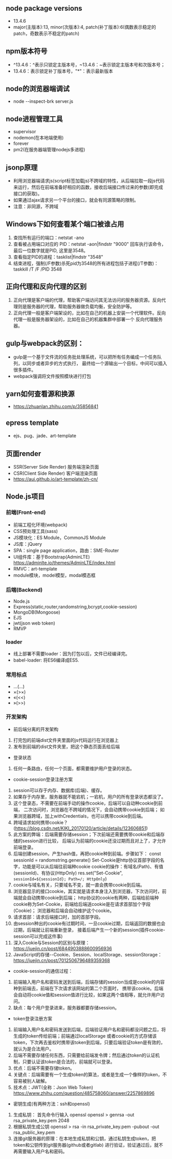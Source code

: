 ## node package versions
- 13.4.6
- major(主版本):13, minor(次版本):4, patch(补丁版本):6(偶数表示稳定的patch，奇数表示不稳定的patch)

## npm版本符号
- ^13.4.6：^表示只锁定主版本号，~13.4.6：~表示锁定主版本号和次版本号；
- 13.4.6：表示锁定补丁版本号，"*"：表示最新版本

## node的浏览器端调试
- node --inspect-brk server.js

## node进程管理工具
- supervisor
- nodemon(在本地端使用)
- forever
- pm2(在服务器端管理nodejs多进程)

## jsonp原理
- 利用浏览器端请求js(script标签加载js)不跨域的特性，从后端拉取一段js代码来运行，然后在前端准备好相应的函数，接收后端接口传过来的参数(即完成接口的获取)。
- 如果通过ajax请求另一个平台的接口，就会有同源策略的限制。
- 注意：非同源，不跨域

## Windows下如何查看某个端口被谁占用
1. 查找所有运行的端口：netstat -ano
2. 查看被占用端口对应的 PID：netstat -aon|findstr "9000"
   回车执行该命令，最后一位数字就是PID, 这里是3548。
3. 查看指定PID的进程：tasklist|findstr "3548"
4. 结束进程，强制(/F参数)杀死pid为3548的所有进程包括子进程(/T参数)：taskkill /T /F /PID 3548

## 正向代理和反向代理的区别
1. 正向代理是客户端的代理，帮助客户端访问其无法访问的服务器资源。反向代理则是服务器的代理，帮助服务器做负载均衡，安全防护等。
2. 正向代理一般是客户端架设的，比如在自己的机器上安装一个代理软件。反向代理一般是服务器架设的，比如在自己的机器集群中部署一个 反向代理服务器。

## gulp与webpack的区别：
- gulp是一个基于文件流的任务批处理系统，可以把所有任务编成一个任务队列，以同步或者异步的方式执行，
  最终给一个源输出一个目标，中间可以插入很多插件。
- webpack强调将文件按照模块进行打包

## yarn如何查看源和换源
- https://zhuanlan.zhihu.com/p/35856841

## epress template
- ejs、pug、jade、art-template

## 页面render
- SSR(Server Side Render) 服务端渲染页面
- CSR(Client Side Render) 客户端渲染页面
- https://aui.github.io/art-template/zh-cn/

## Node.js项目
### 前端(Front-end)
- 前端工程化环境(webpack)
- CSS预处理工具(sass)
- JS模块化：ES Module，CommonJS Module
- JS库：jQuery
- SPA：single page application，路由：SME-Router
- UI组件库：基于Bootstrap(AdminLTE) https://adminlte.io/themes/AdminLTE/index.html
- RMVC：art-template
- module模块，model模型，modal模态框

### 后端(Backend)
- Node.js
- Express(static,router,randomstring,bcrypt,cookie-session)
- MongoDB(Mongoose)
- EJS
- jwt(json web token)
- RMVP

### loader
- 线上部署不需要loader：因为打包以后，文件已经编译完。
- babel-loader: 将ES6编译成ES5.

### 常用标点
- &hellip;(...)
- &times;(>×)
- &laquo;(<<)
- &raquo;(>>)

### 开发架构
- 前后端分离的开发架构
1. 打完包的前端dist文件夹里面的js代码运行在浏览器上
2. 发布到前端的dist文件夹里，把这个静态页面丢给后端

- 登录状态
1. 任何一条路由，任何一个页面，都需要维护用户登录的状态。

- cookie-session登录注册方案
1. session可以存于内存、数据库(后端)、缓存。
2. 如果存于内存里，服务器就不能宕机；一宕机，用户的所有登录状态都没了。
3. 这个登录态，不需要在前端手动的操作cookie，后端可以自动种cookie到前端，
  二次访问时，浏览器在不跨域的情况下，会自动携带cookie到后端；
  如果浏览器跨域，加上withCredentials，也可以携带cookie到后端。
4. 跨域请求如何携带cookie？(https://blog.csdn.net/KIKI_20170120/article/details/123606851)
5. 此方案的弊端：后端需要存储session；下次前端还需要携带cookie和后端存储的session进行比较，
  后端认为前端的cookie还没过期而且对上了，才允许前端登录。
6. 后端创建session，产生hash值，再把cookie种到前端。步骤如下：
  const sessionId = randomstring.generate()
	Set-Cookie是http协议首部字段的名字，功能是可以从后端往前端种cookie
	cookie的操作：有域名(Path)、有值(sessionId)、有协议(HttpOnly)
	res.set("Set-Cookie", `sessionId=${sessionId}; Path=/; HttpOnly`)
7. cookie与域名有关，只要域名不变，就一直会携带cookie到后端。
8. 浏览器显示的接口cookie，其实就是请求本身注入到浏览器，下次访问时，前端就会自动携带cookie到后端；
  http协议的cookie有两种，后端给前端种cookie称为Set-Cookie，前端给后端送cookie是在请求首部加个字段(Cookie)；
  浏览器和后端会自动维护这个cookie。
9. 请求首部：请求后端接口时，加的首部字段。
10. 由session种出的cookie有过期时间，一旦cookie过期，后端返回的数据也会过期，后端就让前端重新登录，
  接着后端产生一个新的session(插件cookie-session可以完成这件事)
11. 深入Cookie与Session的区别与原理：https://juejin.cn/post/6844903888600956936
12. JavaScript的存储--Cookie、Session、localStorage、sessionStorage：
  https://juejin.cn/post/7012506796489359368

- cookie-session的通信过程：
1. 前端输入用户名和密码发送到后端，后端存储的session当成是cookie的内容种到前端去，前端在下次请求该网站的第二个页面时，
  携带该cookie。后端会自动将cookie值和session值进行比较，如果这两个值相等，就允许用户访问。
2. 缺点：每个用户登录进来，服务器都要存储session。

- token登录注册方案
1. 前端输入用户名和密码发送到后端，后端验证用户名和密码都没问题之后，将生成的token传给前端；前端通过localStorage
  或者cookie的方式存储该token，下次再去鉴权时携带该token到后端，只要后端验证token是有效的，就认为是合法用户。
2. 后端不需要存储任何东西，只需要给前端发令牌；然后通过token的认证机制，只要认证该token是合法的，前端就可以登录。
3. 优点：后端不需要存储token。
4. 关键点：后端需要有一个生成token的算法，或者是生成一个像样的token，不容易被别人破解。
5. 技术点：JWT(全称：Json Web Token) https://www.zhihu.com/question/485758060/answer/2257869896

- 密钥生成(有两种方法：ssh和openssl)
1. 生成私钥：
  首先命令行输入 openssl
  openssl > genrsa -out rsa_private_key.pem 2048
2. 根据私钥生成公钥
  openssl > rsa -in rsa_private_key.pem -pubout -out rsa_public_key.pem
3. 连接git服务器的原理：在本地生成私钥和公钥，通过私钥生成token，把token和公钥传到git服务器(github或者gitlab)
  进行验证，验证通过后，就不再需要输入用户名和密码。